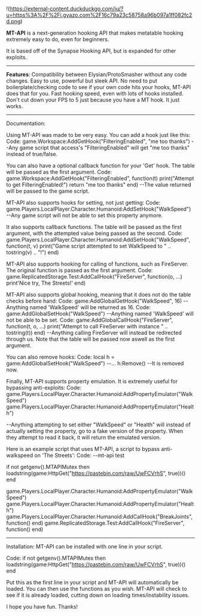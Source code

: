!(https://external-content.duckduckgo.com/iu/?u=https%3A%2F%2Fi.gyazo.com%2F16c79a23c58758a96b097a1ff082fc2d.png)

**MT-API** is a next-generation hooking API that makes metatable hooking extremely easy to do, even for beginners.

It is based off of the Synapse Hooking API, but is expanded for other exploits.

____________________________________________________________________________________________________________


**Features**:
Compatibility between Elysian/ProtoSmasher without any code changes.
Easy to use, powerful but sleek API.
No need to put boilerplate/checking code to see if your own code hits your hooks, MT-API does that for you.
Fast hooking speed, even with lots of hooks installed. Don't cut down your FPS to 5 just because you have a MT hook.
It just works.

____________________________________________________________________________________________________________

Documentation:

Using MT-API was made to be very easy. You can add a hook just like this:
Code:
game.Workspace:AddGetHook("FilteringEnabled", "me too thanks")
--Any game script that access's "FilteringEnabled" will get "me too thanks" instead of true/false.

You can also have a optional callback function for your 'Get' hook. The table will be passed as the first argument.
Code:
game.Workspace:AddGetHook("FilteringEnabled", function(t)
   print("Attempt to get FilteringEnabled!")
   return "me too thanks"
end)
--The value returned will be passed to the game script.

MT-API also supports hooks for setting, not just getting:
Code:
game.Players.LocalPlayer.Character.Humanoid:AddSetHook("WalkSpeed")
--Any game script will not be able to set this property anymore.

It also supports callback functions. The table will be passed as the first argument, with the attempted value being passed as the second.
Code:
game.Players.LocalPlayer.Character.Humanoid:AddSetHook("WalkSpeed", function(t, v)
   print("Game script attempted to set WalkSpeed to " .. tostring(v) .. "!")
end)

MT-API also supports hooking for calling of functions, such as FireServer. The original function is passed as the first argument.
Code:
game.ReplicatedStorage.Test:AddCallHook("FireServer", function(o, ...)
   print'Nice try, The Streets!'
end)

MT-API also supports global hooking, meaning that it does not do the table checks before hand:
Code:
game:AddGlobalGetHook("WalkSpeed", 16)
--Anything named 'WalkSpeed' will be returned as 16.
Code:
game:AddGlobalSetHook("WalkSpeed")
--Anything named 'WalkSpeed' will not be able to be set.
Code:
game:AddGlobalCallHook("FireServer", function(t, o, ...)
   print("Attempt to call FireServer with instance " .. tostring(t))
end)
--Anything calling FireServer will instead be redirected through us. Note that the table will be passed now aswell as the first argument.

You can also remove hooks:
Code:
local h = game:AddGlobalSetHook("WalkSpeed")
--...
h:Remove() --It is removed now.

Finally, MT-API supports property emulation. It is extremely useful for bypassing anti-exploits:
Code:
game.Players.LocalPlayer.Character.Humanoid:AddPropertyEmulator("WalkSpeed")
game.Players.LocalPlayer.Character.Humanoid:AddPropertyEmulator("Health")

--Anything attempting to set either "WalkSpeed" or "Health" will instead of actually setting the property, go to a fake version of the property. When they attempt to read it back, it will return the emulated version.

Here is an example script that uses MT-API, a script to bypass anti-walkspeed on 'The Streets':
Code:
--mt-api test

if not getgenv().MTAPIMutex then loadstring(game:HttpGet("https://pastebin.com/raw/UwFCVrhS", true))() end

game.Players.LocalPlayer.Character.Humanoid:AddPropertyEmulator("WalkSpeed")
game.Players.LocalPlayer.Character.Humanoid:AddPropertyEmulator("Health")
game.Players.LocalPlayer.Character.Humanoid:AddCallHook("BreakJoints", function() end)
game.ReplicatedStorage.Test:AddCallHook("FireServer", function() end)


____________________________________________________________________________________________________________

Installation:
MT-API can be installed with one line in your script.

Code:
if not getgenv().MTAPIMutex then loadstring(game:HttpGet("https://pastebin.com/raw/UwFCVrhS", true))() end

Put this as the first line in your script and MT-API will automatically be loaded. You can then use the functions as you wish. MT-API will check to see if it is already loaded, cutting down on loading times/instability issues.

I hope you have fun. Thanks!
